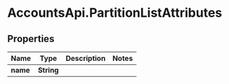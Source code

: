 # AccountsApi.PartitionListAttributes

## Properties
Name | Type | Description | Notes
------------ | ------------- | ------------- | -------------
**name** | **String** |  | 
